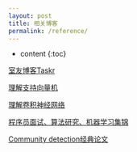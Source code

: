 ```yaml
---
layout: post
title: 相关博客
permalink: /reference/
---
```


* content
{:toc}

[室友博客Taskr](https://www.cnblogs.com/Taskr212/)

[理解支持向量机](https://blog.csdn.net/v_JULY_v/article/details/7624837)

[理解卷积神经网络](https://blog.csdn.net/v_JULY_v/article/details/51812459)

[程序员面试、算法研究、机器学习集锦](https://blog.csdn.net/v_JULY_v/article/details/6543438)

[Community detection经典论文](https://blog.csdn.net/cmonkey_cfj/article/details/19242725)